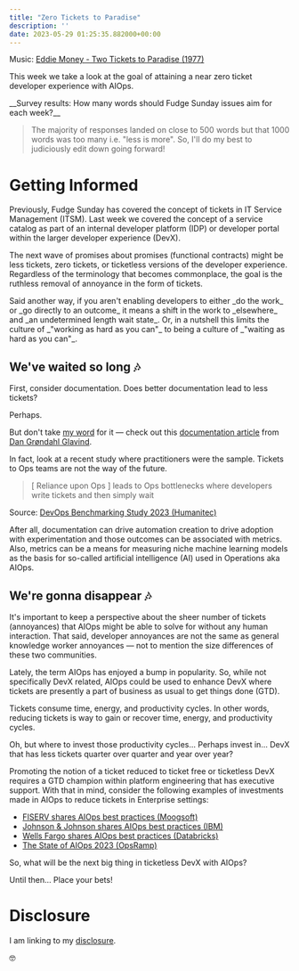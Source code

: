```yaml
---
title: "Zero Tickets to Paradise"
description: ''
date: 2023-05-29 01:25:35.882000+00:00
---
```


 

Music: [Eddie Money - Two Tickets to Paradise (1977)](https://www.youtube.com/watch?v=JxcUmAVG3RQ)

This week we take a look at the goal of attaining a near zero ticket developer experience with AIOps.

\_\_Survey results: How many words should Fudge Sunday issues aim for each week?\_\_

> The majority of responses landed on close to 500 words but that 1000 words was too many i.e. "less is more". So, I'll do my best to judiciously edit down going forward!

# Getting Informed

Previously, Fudge Sunday has covered the concept of tickets in IT Service Management (ITSM). Last week we covered the concept of a service catalog as part of an internal developer platform (IDP) or developer portal within the larger developer experience (DevX).

The next wave of promises about promises (functional contracts) might be less tickets, zero tickets, or ticketless versions of the developer experience. Regardless of the terminology that becomes commonplace, the goal is the ruthless removal of annoyance in the form of tickets.

Said another way, if you aren't enabling developers to either \_do the work\_ or \_go directly to an outcome\_ it means a shift in the work to \_elsewhere\_ and \_an undetermined length wait state\_. Or, in a nutshell this limits the culture of \_"working as hard as you can"\_ to being a culture of \_"waiting as hard as you can"\_.

## We've waited so long 🎶

First, consider documentation. Does better documentation lead to less tickets?

Perhaps.

But don't take [my word](https://fudge.org/archive/fudge-sunday-everything-counts-in-ops-amounts) for it — check out this [documentation article](https://www.eficode.com/blog/better-documentation-better-platform-developer-experience) from [Dan Grøndahl Glavind](https://www.linkedin.com/in/dangrondahl/).

In fact, look at a recent study where practitioners were the sample. Tickets to Ops teams are not the way of the future.

> [ Reliance upon Ops ] leads to Ops bottlenecks where developers write tickets and then simply wait

Source: [DevOps Benchmarking Study 2023 (Humanitec)](https://humanitec.com/whitepapers/devops-benchmarking-study-2023)

After all, documentation can drive automation creation to drive adoption with experimentation and those outcomes can be associated with metrics. Also, metrics can be a means for measuring niche machine learning models as the basis for so-called artificial intelligence (AI) used in Operations aka AIOps.

## We're gonna disappear 🎶

It's important to keep a perspective about the sheer number of tickets (annoyances) that AIOps might be able to solve for without any human interaction. That said, developer annoyances are not the same as general knowledge worker annoyances — not to mention the size differences of these two communities.

Lately, the term AIOps has enjoyed a bump in popularity. So, while not specifically DevX related, AIOps could be used to enhance DevX where tickets are presently a part of business as usual to get things done (GTD).


Tickets consume time, energy, and productivity cycles. In other words, reducing tickets is way to gain or recover time, energy, and productivity cycles.

Oh, but where to invest those productivity cycles... Perhaps invest in... DevX that has less tickets quarter over quarter and year over year?

Promoting the notion of a ticket reduced to ticket free or ticketless DevX requires a GTD champion within platform engineering that has executive support. With that in mind, consider the following examples of investments made in AIOps to reduce tickets in Enterprise settings:

- [FISERV shares AIOps best practices (Moogsoft)](https://www.youtube.com/watch?v=bujxPL-8z9Y)
- [Johnson & Johnson shares AIOps best practices (IBM)](https://www.youtube.com/watch?v=EUVRbAplJS8)
- [Wells Fargo shares AIOps best practices (Databricks)](https://www.youtube.com/watch?v=NuL1u\_CIkQw)
- [The State of AIOps 2023 (OpsRamp)](https://www.youtube.com/watch?v=daBWeKhhRN4)

So, what will be the next big thing in ticketless DevX with AIOps?

Until then… Place your bets!

# Disclosure

I am linking to my [disclosure](https://jaycuthrell.com/disclosure/).

🤓

